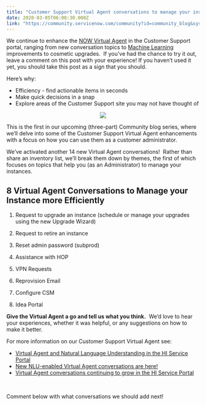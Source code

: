 ```yaml
---
title: "Customer Support Virtual Agent conversations to manage your instance more efficiently"
date: 2020-03-05T06:08:30.000Z
link: "https://community.servicenow.com/community?id=community_blog&sys_id=68890126db13885023f4a345ca961912"
---
```

<p>We continue to enhance the <a href="https://hi.service-now.com/hisp" rel="nofollow">NOW Virtual Agent</a> in the Customer Support portal, ranging from new conversation topics to <a href="https://docs.servicenow.com/bundle/orlando-performance-analytics-and-reporting/page/administer/predictive-intelligence/concept/predictive-intelligence.html" rel="nofollow">Machine Learning</a> improvements to cosmetic upgrades.  If you’ve had the chance to try it out, leave a comment on this post with your experience! If you haven’t used it yet, you should take this post as a sign that you should.</p>
<p>Here’s why:</p>
<ul><li>Efficiency - find actionable items in seconds</li><li>Make quick decisions in a snap</li><li>Explore areas of the Customer Support site you may not have thought of</li></ul>
<p style="text-align: center;"><img style="max-width: 100%; max-height: 480px;" src="https://community.servicenow.com/515435041b27cc90d01143f6fe4bcb76.iix" /></p>
<p>This is the first in our upcoming (three-part) Community blog series, where we’ll delve into some of the Customer Support Virtual Agent enhancements with a focus on how you can use them as a customer administrator.</p>
<p>We’ve activated another 14 new Virtual Agent conversations!  Rather than share an inventory list, we’ll break them down by themes, the first of which focuses on topics that help you (as an Administrator) to manage your instances.</p>
<h2>8 Virtual Agent Conversations to Manage your Instance more Efficiently</h2>
<ol><li>
<p>Request to upgrade an instance (schedule or manage your upgrades using the new Upgrade Wizard)</p>
</li><li>
<p>Request to retire an instance</p>
</li><li>
<p>Reset admin password (subprod)</p>
</li><li>
<p>Assistance with HOP</p>
</li><li>
<p>VPN Requests</p>
</li><li>
<p>Reprovision Email</p>
</li><li>
<p>Configure CSM</p>
</li><li>
<p>Idea Portal</p>
</li></ol>
<p><strong>Give the Virtual Agent a go and tell us what you think.</strong>  We’d love to hear your experiences, whether it was helpful, or any suggestions on how to make it better. </p>
<p>For more information on our Customer Support Virtual Agent see:</p>
<ul><li><a href="https://community.servicenow.com/community?id&#61;community_blog&amp;sys_id&#61;3d9fe366db044854190dfb243996198b" rel="nofollow">Virtual Agent and Natural Language Understanding in the HI Service Portal</a></li><li><a href="https://community.servicenow.com/community?id&#61;community_blog&amp;sys_id&#61;8218ede5db18c8105129a851ca9619b8" rel="nofollow">New NLU-enabled Virtual Agent conversations are here!</a></li><li><a href="https://community.servicenow.com/community?id&#61;community_blog&amp;sys_id&#61;ee217a03db6584505ed4a851ca9619c0" rel="nofollow">Virtual Agent conversations continuing to grow in the HI Service Portal</a></li></ul>
<p> </p>
<p>Comment below with what conversations we should add next!</p>